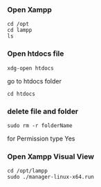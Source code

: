 ### Open Xampp
```
cd /opt
cd lampp
ls
```
### Open htdocs file
```
xdg-open htdocs
```

go to htdocs folder
```
cd htdocs
```

### delete file and folder
```
sudo rm -r folderName
```
for Permission type Yes


### Open Xampp Visual View
``` 
cd /opt/lampp
sudo ./manager-linux-x64.run
```
